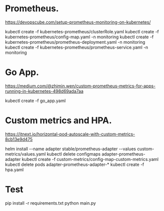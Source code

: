 # Prometheus.

https://devopscube.com/setup-prometheus-monitoring-on-kubernetes/

kubectl create -f kubernetes-prometheus/clusterRole.yaml
kubectl create -f kubernetes-prometheus/config-map.yaml -n monitoring
kubectl create -f kubernetes-prometheus/prometheus-deployment.yaml -n monitoring
kubectl create -f kubernetes-prometheus/prometheus-service.yaml -n monitoring

# Go App.

https://medium.com/@zhimin.wen/custom-prometheus-metrics-for-apps-running-in-kubernetes-498d69ada7aa

kubectl create -f go_app.yaml

# Custom metrics and HPA.

https://itnext.io/horizontal-pod-autoscale-with-custom-metrics-8cb13e9d475

helm install --name adapter stable/prometheus-adapter --values custom-metrics/values.yaml
kubectl delete configmaps adapter-prometheus-adapter
kubectl create -f custom-metrics/config-map-custom-metrics.yaml
kubectl delete pods adapter-prometheus-adapter-*
kubectl create -f hpa.yaml

# Test

pip install -r requirements.txt
python main.py
